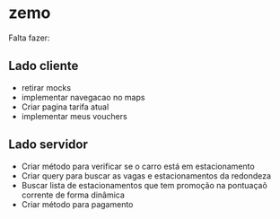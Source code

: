 # zemo

Falta fazer:<br/>
<h2>Lado cliente</h2>
<ul>
<li>retirar mocks</li>
<li>implementar navegacao no maps</li>
<li>Criar pagina tarifa atual</li>
<li>implementar meus vouchers</li>
</ul>

<h2>Lado servidor</h2>
<ul>
<li>Criar método para verificar se o carro está em estacionamento</li>
<li>Criar query para buscar as vagas e estacionamentos da redondeza</li>
<li>Buscar lista de estacionamentos que tem promoção na pontuaçaõ corrente de forma dinâmica</li>
<li>Criar método para pagamento</li>
<ul>
